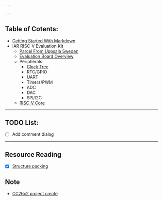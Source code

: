 ```yaml
---

---
```

## Table of Cotents:
- [Getting Started With Markdown](article/GettingStartWithMarkDown.md)
 - IAR RISC-V Evaluation Kit
    - [Parcel From Uppsala Sweden](article/01_ParcelFromUppsalaSweden/ParcelFromUppsalaSweden.md)
    - [Evaluation Board Overview](article/02_Evaluation_Board_Overview/EvaluationBoardOverview.md)
    - Peripherals
        - [Clock Tree](article/03_Peripherals/ClockTree\ClockTree.md)
        - RTC/GPIO
        - UART
        - Timers/PWM
        - ADC
        - DAC
        - SPI/I2C 
    - [RISC-V Core](article/04_RISC_V_CORE/04_RISC_V_Core.md)
  
----   
## TODO List:  
- [ ] Add comment dialog <br/>
  
----  
## Resource Reading 
- [X] [Structure packing](http://www.catb.org/esr/structure-packing/)<br/>



## Note
- [CC26x2 project create](article/Note/1_CC26x2_IAR_project_creation.md)